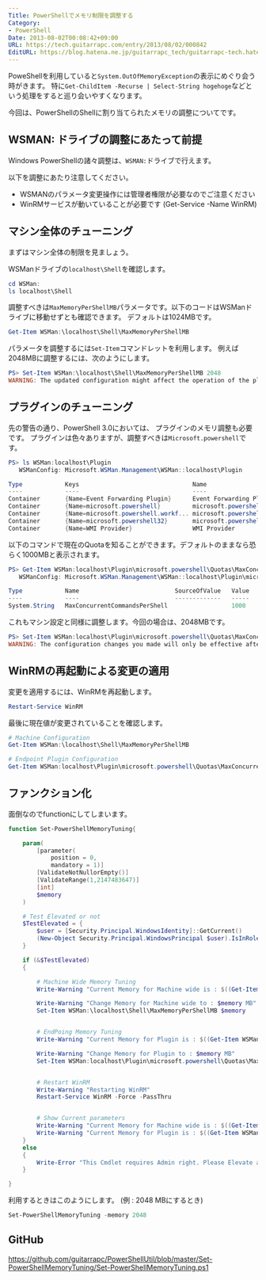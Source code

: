 ```yaml
---
Title: PowerShellでメモリ制限を調整する
Category:
- PowerShell
Date: 2013-08-02T00:08:42+09:00
URL: https://tech.guitarrapc.com/entry/2013/08/02/000842
EditURL: https://blog.hatena.ne.jp/guitarrapc_tech/guitarrapc-tech.hatenablog.com/atom/entry/6802418398340959726
---
```



PoweShellを利用していると`System.OutOfMemoryException`の表示にめぐり会う時がきます。
特に`Get-ChildItem -Recurse | Select-String hogehoge`などという処理をすると巡り会いやすくなります。

今回は、PowerShellのShellに割り当てられたメモリの調整についてです。

## WSMAN: ドライブの調整にあたって前提

Windows PowerShellの諸々調整は、`WSMAN:`ドライブで行えます。

以下を調整にあたり注意してください。

- WSMANのパラメータ変更操作には管理者権限が必要なのでご注意ください
- WinRMサービスが動いていることが必要です (Get-Service -Name WinRM)

## マシン全体のチューニング

まずはマシン全体の制限を見ましょう。

WSManドライブの`localhost\Shell`を確認します。

```ps1
cd WSMan:
ls localhost\Shell
```


調整すべきは`MaxMemoryPerShellMB`パラメータです。以下のコードはWSManドライブに移動せずとも確認できます。
デフォルトは1024MBです。

```ps1
Get-Item WSMan:\localhost\Shell\MaxMemoryPerShellMB
```

パラメータを調整するには`Set-Item`コマンドレットを利用します。
例えば2048MBに調整するには、次のようにします。

```ps1
PS> Set-Item WSMan:\localhost\Shell\MaxMemoryPerShellMB 2048
WARNING: The updated configuration might affect the operation of the plugins having a per plugin quota value greater than 2048. Verify the configuration of all the registered plugins and change the per plugin quota values for the affected plugins.
```

## プラグインのチューニング

先の警告の通り、PowerShell 3.0においては、 プラグインのメモリ調整も必要です。
プラグインは色々ありますが、調整すべきは`Microsoft.powershell`です。


```ps1
PS> ls WSMan:localhost\Plugin
   WSManConfig: Microsoft.WSMan.Management\WSMan::localhost\Plugin

Type            Keys                                Name
----            ----                                ----
Container       {Name=Event Forwarding Plugin}      Event Forwarding Plugin
Container       {Name=microsoft.powershell}         microsoft.powershell
Container       {Name=microsoft.powershell.workf... microsoft.powershell.workflow
Container       {Name=microsoft.powershell32}       microsoft.powershell32
Container       {Name=WMI Provider}                 WMI Provider
```

以下のコマンドで現在のQuotaを知ることができます。デフォルトのままなら恐らく1000MBと表示されます。

```ps1
PS> Get-Item WSMan:localhost\Plugin\microsoft.powershell\Quotas\MaxConcurrentCommandsPerShell
   WSManConfig: Microsoft.WSMan.Management\WSMan::localhost\Plugin\microsoft.powershell\Quotas

Type            Name                           SourceOfValue   Value
----            ----                           -------------   -----
System.String   MaxConcurrentCommandsPerShell                  1000
```


これもマシン設定と同様に調整します。今回の場合は、2048MBです。

```ps1
PS> Set-Item WSMan:localhost\Plugin\microsoft.powershell\Quotas\MaxConcurrentCommandsPerShell 2048
WARNING: The configuration changes you made will only be effective after the WinRM service is restarted.  To restart the WinRM service, run the following command: 'Restart-Service winrm'
```

## WinRMの再起動による変更の適用

変更を適用するには、WinRMを再起動します。

```ps1
Restart-Service WinRM
```

最後に現在値が変更されていることを確認します。

```ps1
# Machine Configuration
Get-Item WSMan:\localhost\Shell\MaxMemoryPerShellMB

# Endpoint Plugin Configuration
Get-Item WSMan:localhost\Plugin\microsoft.powershell\Quotas\MaxConcurrentCommandsPerShell
```

## ファンクション化

面倒なのでfunctionにしてしまいます。

```ps1
function Set-PowerShellMemoryTuning{

    param(
        [parameter(
            position = 0,
            mandatory = 1)]
        [ValidateNotNullorEmpty()]
        [ValidateRange(1,2147483647)]
        [int]
        $memory
    )

    # Test Elevated or not
    $TestElevated = {
        $user = [Security.Principal.WindowsIdentity]::GetCurrent()
        (New-Object Security.Principal.WindowsPrincipal $user).IsInRole([Security.Principal.WindowsBuiltinRole]::Administrator)
    }

    if (&$TestElevated)
    {

        # Machine Wide Memory Tuning
        Write-Warning "Current Memory for Machine wide is : $((Get-Item WSMan:\localhost\Shell\MaxMemoryPerShellMB).value) MB"

        Write-Warning "Change Memory for Machine wide to : $memory MB"
        Set-Item WSMan:\localhost\Shell\MaxMemoryPerShellMB $memory


        # EndPoing Memory Tuning
        Write-Warning "Current Memory for Plugin is : $((Get-Item WSMan:localhost\Plugin\microsoft.powershell\Quotas\MaxConcurrentCommandsPerShell).value) MB"

        Write-Warning "Change Memory for Plugin to : $memory MB"
        Set-Item WSMan:localhost\Plugin\microsoft.powershell\Quotas\MaxConcurrentCommandsPerShell $memory


        # Restart WinRM
        Write-Warning "Restarting WinRM"
        Restart-Service WinRM -Force -PassThru


        # Show Current parameters
        Write-Warning "Current Memory for Machine wide is : $((Get-Item WSMan:\localhost\Shell\MaxMemoryPerShellMB).value) MB"
        Write-Warning "Current Memory for Plugin is : $((Get-Item WSMan:localhost\Plugin\microsoft.powershell\Quotas\MaxConcurrentCommandsPerShell).value) MB"
    }
    else
    {
        Write-Error "This Cmdlet requires Admin right. Please Elevate and try again."
    }

}
```


利用するときはこのようにします。 (例 : 2048 MBにするとき)

```ps1
Set-PowerShellMemoryTuning -memory 2048
```


## GitHub
https://github.com/guitarrapc/PowerShellUtil/blob/master/Set-PowerShellMemoryTuning/Set-PowerShellMemoryTuning.ps1
